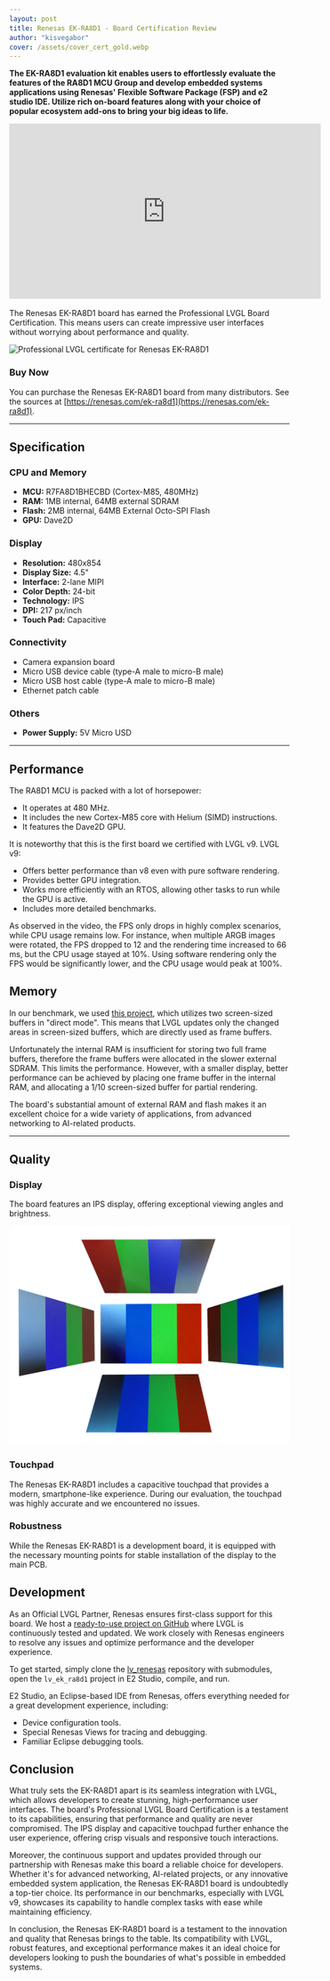 ```yaml
---
layout: post
title: Renesas EK-RA8D1 - Board Certification Review
author: "kisvegabor"
cover: /assets/cover_cert_gold.webp
---
```


**The EK-RA8D1 evaluation kit enables users to effortlessly evaluate the features of the RA8D1 MCU Group and develop embedded systems applications using Renesas' Flexible Software Package (FSP) and e2 studio IDE. Utilize rich on-board features along with your choice of popular ecosystem add-ons to bring your big ideas to life.**

<iframe width="560" height="315" src="https://www.youtube.com/embed/LHPIqBV_MGA" title="YouTube video player" frameborder="0" allow="accelerometer; autoplay; clipboard-write; encrypted-media; gyroscope; picture-in-picture; web-share" allowfullscreen></iframe>

The Renesas EK-RA8D1 board has earned the Professional LVGL Board Certification. This means users can create impressive user interfaces without worrying about performance and quality.

<img src="https://lvgl.io/assets/images/cert_professional.png" alt="Professional LVGL certificate for Renesas EK-RA8D1" style="display:block;">

### Buy Now

You can purchase the Renesas EK-RA8D1 board from many distributors. See the sources at [https://renesas.com/ek-ra8d1](https://renesas.com/ek-ra8d1).

<hr/>

## Specification

### CPU and Memory

- **MCU:** R7FA8D1BHECBD (Cortex-M85, 480MHz)
- **RAM:** 1MB internal, 64MB external SDRAM
- **Flash:** 2MB internal, 64MB External Octo-SPI Flash
- **GPU:** Dave2D

### Display

- **Resolution:** 480x854
- **Display Size:** 4.5"
- **Interface:** 2-lane MIPI
- **Color Depth:** 24-bit
- **Technology:** IPS
- **DPI:** 217 px/inch
- **Touch Pad:** Capacitive

### Connectivity
- Camera expansion board
- Micro USB device cable (type-A male to micro-B male)
- Micro USB host cable (type-A male to micro-B male)
- Ethernet patch cable

### Others
- **Power Supply:** 5V Micro USD

<hr/>

## Performance

The RA8D1 MCU is packed with a lot of horsepower:
- It operates at 480 MHz.
- It includes the new Cortex-M85 core with Helium (SIMD) instructions.
- It features the Dave2D GPU.

It is noteworthy that this is the first board we certified with LVGL v9. LVGL v9:
- Offers better performance than v8 even with pure software rendering.
- Provides better GPU integration.
- Works more efficiently with an RTOS, allowing other tasks to run while the GPU is active.
- Includes more detailed benchmarks.

As observed in the video, the FPS only drops in highly complex scenarios, while CPU usage remains low. For instance, when multiple ARGB images were rotated, the FPS dropped to 12 and the rendering time increased to 66 ms, but the CPU usage stayed at 10%. Using software rendering only the FPS would be significantly lower, and the CPU usage would peak at 100%.

## Memory

In our benchmark, we used [this project](https://github.com/lvgl/lv_renesas/tree/master/lv_ek_ra8d1), which utilizes two screen-sized buffers in "direct mode". This means that LVGL updates only the changed areas in screen-sized buffers, which are directly used as frame buffers.

Unfortunately the internal RAM is insufficient for storing two full frame buffers, therefore the frame buffers were allocated in the slower external SDRAM. This limits the performance. However, with a smaller display, better performance can be achieved by placing one frame buffer in the internal RAM, and allocating a 1/10 screen-sized buffer for partial rendering. 

The board's substantial amount of external RAM and flash makes it an excellent choice for a wide variety of applications, from advanced networking to AI-related products.

<hr/>

## Quality

### Display
The board features an IPS display, offering exceptional viewing angles and brightness. 

![Viewing angles of the Renesas EK-RA8D1](/assets/cert_renesas_rA8d1/display.webp)

### Touchpad

The Renesas EK-RA8D1 includes a capacitive touchpad that provides a modern, smartphone-like experience. During our evaluation, the touchpad was highly accurate and we encountered no issues.

### Robustness

While the Renesas EK-RA8D1 is a development board, it is equipped with the necessary mounting points for stable installation of the display to the main PCB.

## Development

As an Official LVGL Partner, Renesas ensures first-class support for this board. We host a [ready-to-use project on GitHub](https://github.com/lvgl/lv_renesas/tree/master/lv_ek_ra8d1) where LVGL is continuously tested and updated. We work closely with Renesas engineers to resolve any issues and optimize performance and the developer experience.

To get started, simply clone the [lv_renesas](https://github.com/lvgl/lv_renesas) repository with submodules, open the `lv_ek_ra8d1` project in E2 Studio, compile, and run. 

E2 Studio, an Eclipse-based IDE from Renesas, offers everything needed for a great development experience, including:
- Device configuration tools.
- Special Renesas Views for tracing and debugging.
- Familiar Eclipse debugging tools.

## Conclusion

What truly sets the EK-RA8D1 apart is its seamless integration with LVGL, which allows developers to create stunning, high-performance user interfaces. The board's Professional LVGL Board Certification is a testament to its capabilities, ensuring that performance and quality are never compromised. The IPS display and capacitive touchpad further enhance the user experience, offering crisp visuals and responsive touch interactions.

Moreover, the continuous support and updates provided through our partnership with Renesas make this board a reliable choice for developers. Whether it's for advanced networking, AI-related projects, or any innovative embedded system application, the Renesas EK-RA8D1 board is undoubtedly a top-tier choice. Its performance in our benchmarks, especially with LVGL v9, showcases its capability to handle complex tasks with ease while maintaining efficiency.

In conclusion, the Renesas EK-RA8D1 board is a testament to the innovation and quality that Renesas brings to the table. Its compatibility with LVGL, robust features, and exceptional performance makes it an ideal choice for developers looking to push the boundaries of what's possible in embedded systems.







